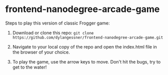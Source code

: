 frontend-nanodegree-arcade-game
===============================

Steps to play this version of classic Frogger game:

1. Download or clone this repo:
  `git clone https://github.com/dylangessner/frontend-nanodegree-arcade-game.git`

2. Navigate to your local copy of the repo and open the index.html file in the browser
of your choice.

3. To play the game, use the arrow keys to move. Don't hit the bugs, try to get to
the water!
